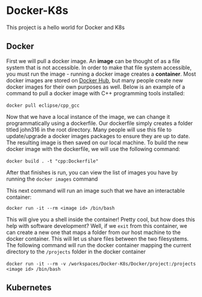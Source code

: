 # Docker-K8s

This project is a hello world for Docker and K8s

## Docker

First we will pull a docker image. An **image** can be thought of as a file system that is not accessible. In order to make that file system accessible, you must run the image - running a docker image creates a **container**.   Most docker images are stored on [Docker Hub](https://hub.docker.com/search?q=), but many people create new docker images for their own purposes as well. Below is an example of a command to pull a docker image with C++ programming tools installed: </br> </br>
`docker pull eclipse/cpp_gcc` </br>

Now that we have a local instance of the image, we can change it programmatically using a dockerfile. Our dockerfile simply creates a folder titled john316 in the root directory. Many people will use this file to update/upgrade a docker images packages to ensure they are up to date. The resulting image is then saved on our local machine. To build the new docker image with the dockerfile, we will use the following command: </br> </br>
`docker build . -t "cpp:Dockerfile"` </br>

After that finishes is run, you can view the list of images you have by running the `docker images` command </br>

This next command will run an image such that we have an interactable container: </br>

`docker run -it --rm <image id> /bin/bash` </br>

This will give you a shell inside the container! Pretty cool, but how does this help with software development? Well, if we `exit` from this container, we can create a new one that maps a folder from our host machine to the docker container. This will let us share files between the two filesystems. The following command will run the docker container mapping the current directory to the `/projects` folder in the docker container </br> </br>
`docker run -it --rm -v /workspaces/Docker-K8s/Docker/project:/projects <image id> /bin/bash` </br>


## Kubernetes
